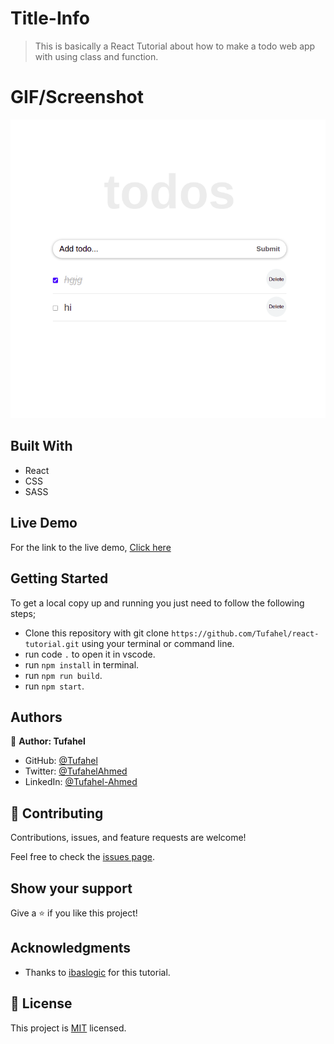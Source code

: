 # Title-Info
> This is basically a React Tutorial about how to make a todo web app with using class and function.

# GIF/Screenshot
![](pic1.png)

## Built With
- React
- CSS
- SASS

## Live Demo
For the link to the live demo, [Click here](https://steady-profiterole-8ed04e.netlify.app/)

## Getting Started
To get a local copy up and running you just need to follow the following steps;
- Clone this repository with
git clone `https://github.com/Tufahel/react-tutorial.git` using your terminal or command line.
- run code `.` to open it in vscode.
- run `npm install` in terminal.
- run `npm run build`.
- run `npm start`.

## Authors

👤 **Author: Tufahel**

- GitHub: [@Tufahel](https://github.com/Tufahel)
- Twitter: [@TufahelAhmed](https://twitter.com/TufahelAhmed)
- LinkedIn: [@Tufahel-Ahmed](https://www.linkedin.com/in/tufahel-ahmed/)

## 🤝 Contributing

Contributions, issues, and feature requests are welcome!

Feel free to check the [issues page](../../issues/).

## Show your support

Give a ⭐️ if you like this project!

## Acknowledgments

- Thanks to [ibaslogic](https://ibaslogic.com/react-hooks-tutorial/) for this tutorial.

## 📝 License

This project is [MIT](./MIT.md) licensed.
